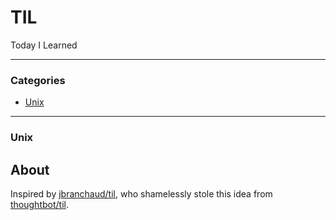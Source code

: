 # TIL
Today I Learned

---

### Categories

* [Unix](#unix)
---

### Unix


## About
Inspired by [jbranchaud/til](https://github.com/jbranchaud/til), who shamelessly stole this idea from
[thoughtbot/til](https://github.com/thoughtbot/til).


